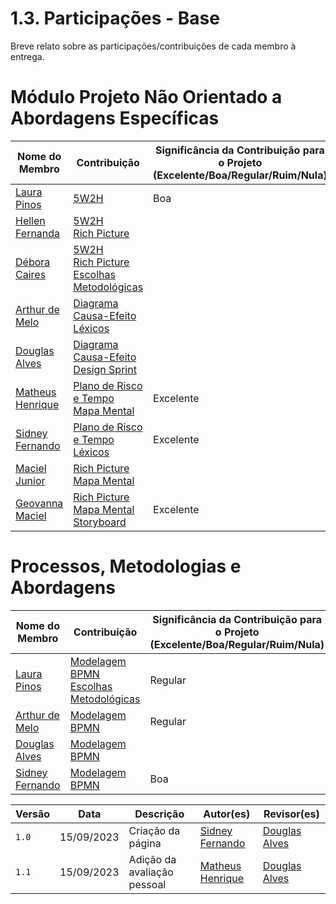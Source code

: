 # 1.3. Participações - Base

Breve relato sobre as participações/contribuições de cada membro à entrega.

# Módulo Projeto Não Orientado a Abordagens Específicas

| Nome do Membro                                      | Contribuição                                                                                                                                                                                                                           | Significância da Contribuição para o Projeto (Excelente/Boa/Regular/Ruim/Nula) |
| --------------------------------------------------- | -------------------------------------------------------------------------------------------------------------------------------------------------------------------------------------------------------------------------------------- | ------------------------------------------------------------------------------ |
| [Laura Pinos](https://github.com/laurapinos)        | [5W2H](1.1.2.5W2H.md)                                                                                                                                                                                                                  | Boa                                                                            |
| [Hellen Fernanda](https://github.com/Hellen159)     | [5W2H](1.1.2.5W2H.md) <br> [Rich Picture](https://unbarqdsw2023-2.github.io/2023.2_G7_ProjetoMagazineLuiza/#/Base/1.4.RichPicture)                                                                                                     |                                                                                |
| [Débora Caires](https://github.com/deboracaires)    | [5W2H](1.1.2.5W2H.md) <br> [Rich Picture](https://unbarqdsw2023-2.github.io/2023.2_G7_ProjetoMagazineLuiza/#/Base/1.4.RichPicture) [Escolhas Metodológicas]()                                                                          |                                                                                |
| [Arthur de Melo](https://github.com/arthurmlv)      | [Diagrama Causa-Efeito](1.1.3.causa-efeito.md) <br> [Léxicos](lexicos.md)                                                                                                                                                              |                                                                                |
| [Douglas Alves](https://github.com/dougAlvs)        | [Diagrama Causa-Efeito](1.1.3.causa-efeito.md) <br> [Design Sprint]()                                                                                                                                                                  |                                                                                |
| [Matheus Henrique](https://github.com/mathonaut)    | [Plano de Risco e Tempo](1.1.6.plano-risco-tempo.md) <br> [Mapa Mental](https://unbarqdsw2023-2.github.io/2023.2_G7_ProjetoMagazineLuiza/#/Base/1.3.MapaMental)                                                                        | Excelente                                                                      |
| [Sidney Fernando](https://github.com/nando3d3)      | [Plano de Risco e Tempo](1.1.6.plano-risco-tempo.md) <br> [Léxicos](lexicos.md)                                                                                                                                                        | Excelente                                                                      |
| [Maciel Junior](https://github.com/macieljuniormax) | [Rich Picture]() <br> [Mapa Mental](https://unbarqdsw2023-2.github.io/2023.2_G7_ProjetoMagazineLuiza/#/Base/1.3.MapaMental)                                                                                                            |                                                                                |
| [Geovanna Maciel](https://github.com/manuziny)      | [Rich Picture](https://unbarqdsw2023-2.github.io/2023.2_G7_ProjetoMagazineLuiza/#/Base/1.4.RichPicture) <br> [Mapa Mental](https://unbarqdsw2023-2.github.io/2023.2_G7_ProjetoMagazineLuiza/#/Base/1.3.MapaMental) <br> [Storyboard]() | Excelente                                                                      |

# Processos, Metodologias e Abordagens

| Nome do Membro                                 | Contribuição                                             | Significância da Contribuição para o Projeto (Excelente/Boa/Regular/Ruim/Nula) |
| ---------------------------------------------- | -------------------------------------------------------- | ------------------------------------------------------------------------------ |
| [Laura Pinos](https://github.com/laurapinos)   | [Modelagem BPMN]() <br> [Escolhas Metodológicas]()       | Regular                                                                        |
| [Arthur de Melo](https://github.com/arthurmlv) | [Modelagem BPMN](1.2.ProcessosMetodologiasAbordagens.md) | Regular                                                                        |
| [Douglas Alves](https://github.com/dougAlvs)   | [Modelagem BPMN]()                                       |                                                                                |
| [Sidney Fernando](https://github.com/nando3d3) | [Modelagem BPMN]()                                       | Boa                                                                            |

| Versão | Data       | Descrição                   | Autor(es)                                        | Revisor(es)                                  |
| ------ | ---------- | --------------------------- | ------------------------------------------------ | -------------------------------------------- |
| `1.0`  | 15/09/2023 | Criação da página           | [Sidney Fernando](https://github.com/nando3d3)   | [Douglas Alves](https://github.com/dougalvs) |
| `1.1`  | 15/09/2023 | Adição da avaliação pessoal | [Matheus Henrique](https://github.com/mathonaut) | [Douglas Alves](https://github.com/dougalvs) |
